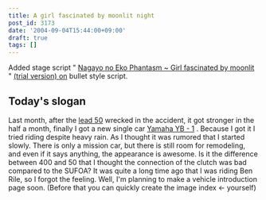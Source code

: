 ```yaml
---
title: A girl fascinated by moonlit night
post_id: 3173
date: '2004-09-04T15:44:00+09:00'
draft: true
tags: []
---
```


Added stage script " [Nagayo no Eko Phantasm ~ Girl fascinated by moonlit](https://danmaq.com/tag/touhou-in-phantasm) " [(trial version) on](https://danmaq.com/tag/touhou-in-phantasm) bullet style script.

## Today's slogan

Last month, after the [lead 50](https://danmaq.com/lead50) wrecked in the accident, it got stronger in the half a month, finally I got a new single car [Yamaha YB - 1](https://danmaq.com/tag/yb-1) . Because I got it I tried riding despite heavy rain. As I thought it was rumored that I started slowly. There is only a mission car, but there is still room for remodeling, and even if it says anything, the appearance is awesome. Is it the difference between 400 and 50 that I thought the connection of the clutch was bad compared to the SUFOA? It was quite a long time ago that I was riding Ben Rile, so I forgot the feeling. Well, I'm planning to make a vehicle introduction page soon. (Before that you can quickly create the image index ← yourself)
